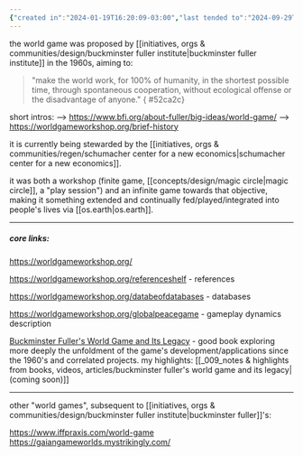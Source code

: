 ```yaml
---
{"created in":"2024-01-19T16:20:09-03:00","last tended to":"2024-09-29T15:28:32-03:00","aliases":["world peace game","great logistics game","world (peace) game"],"tags":["seriousgame","education","architect","🌿","player"],"dg-publish":true,"relevancescore":96,"notestage":["🌿"],"created":"2024-01-19T16:20:09.956-03:00","updated":"2025-05-26T17:05:30.610-03:00","permalink":"/projects-and-tools/projects/player/world-game/","dgPassFrontmatter":true}
---
```


the world game was proposed by [[initiatives, orgs & communities/design/buckminster fuller institute\|buckminster fuller institute]] in the 1960s, aiming to:

> "make the world work, for 100% of humanity, in the shortest possible time, through spontaneous cooperation, without ecological offense or the disadvantage of anyone."
{ #52ca2c}


short intros:
--> https://www.bfi.org/about-fuller/big-ideas/world-game/
--> https://worldgameworkshop.org/brief-history

it is currently being stewarded by the [[initiatives, orgs & communities/regen/schumacher center for a new economics\|schumacher center for a new economics]].

it was both a workshop (finite game, [[concepts/design/magic circle\|magic circle]], a "play session") and an infinite game towards that objective, making it something extended and continually fed/played/integrated into people's lives via [[os.earth\|os.earth]].

---
##### core links:

https://worldgameworkshop.org/

https://worldgameworkshop.org/referenceshelf - references

https://worldgameworkshop.org/databeofdatabases - databases

https://worldgameworkshop.org/globalpeacegame - gameplay dynamics description

[Buckminster Fuller's World Game and Its Legacy](https://www.routledge.com/Buckminster-Fullers-World-Game-and-Its-Legacy/Stott/p/book/9780367483906) - good book exploring more deeply the unfoldment of the game's development/applications since the 1960's and correlated projects. my highlights: [[_009_notes & highlights from books, videos, articles/buckminster fuller's world game and its legacy\|(coming soon)]]

---
other "world games", subsequent to [[initiatives, orgs & communities/design/buckminster fuller institute\|buckminster fuller]]'s:

https://www.iffpraxis.com/world-game
https://gaiangameworlds.mystrikingly.com/